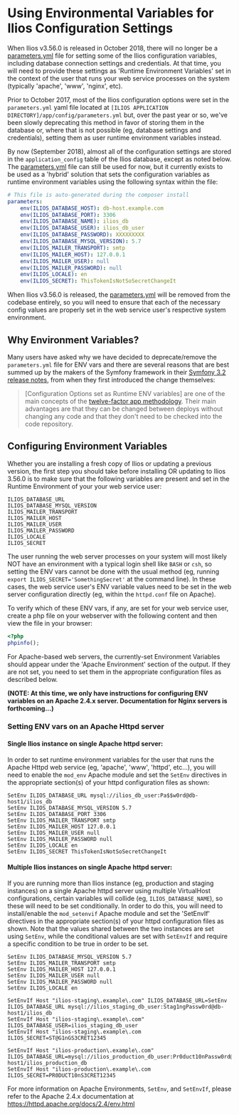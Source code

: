 # Using Environmental Variables for Ilios Configuration Settings

When Ilios v3.56.0 is released in October 2018, there will no longer be a [parameters.yml](https://github.com/ilios/ilios/blob/master/app/config/parameters.yml.dist) file for setting some of the Ilios configuration variables, including database connection settings and credentials.  At that time, you will need to provide these settings as 'Runtime Environment Variables' set in the context of the user that runs your web service processes on the system (typically 'apache', 'www', 'nginx', etc).

Prior to October 2017, most of the Ilios configuration options were set in the `parameters.yml` yaml file located at `[ILIOS APPLICATION DIRECTORY]/app/config/parameters.yml` but, over the past year or so, we've been slowly deprecating this method in favor of storing them in the database or, where that is not possible (eg, database settings and credentials), setting them as user runtime environment variables instead.

By now (September 2018), almost all of the configuration settings are stored in the `application_config` table of the Ilios database, except as noted below.  The [parameters.yml](https://github.com/ilios/ilios/blob/master/app/config/parameters.yml.dist) file can still be used for now, but it currently exists to be used as a 'hybrid' solution that sets the configuration variables as runtime environment variables using the following syntax within the file:

```yaml
# This file is auto-generated during the composer install
parameters:
    env(ILIOS_DATABASE_HOST): db-host.example.com
    env(ILIOS_DATABASE_PORT): 3306
    env(ILIOS_DATABASE_NAME): ilios_db
    env(ILIOS_DATABASE_USER): ilios_db_user
    env(ILIOS_DATABASE_PASSWORD): XXXXXXXXX
    env(ILIOS_DATABASE_MYSQL_VERSION): 5.7
    env(ILIOS_MAILER_TRANSPORT): smtp
    env(ILIOS_MAILER_HOST): 127.0.0.1
    env(ILIOS_MAILER_USER): null
    env(ILIOS_MAILER_PASSWORD): null
    env(ILIOS_LOCALE): en
    env(ILIOS_SECRET): ThisTokenIsNotSoSecretChangeIt
```

When Ilios v3.56.0 is released, the [parameters.yml](https://github.com/ilios/ilios/blob/master/app/config/parameters.yml.dist) will be removed from the codebase entirely, so you will need to ensure that each of the necessary config values are properly set in the web service user's respective system environment.

## Why Environment Variables?

Many users have asked why we have decided to deprecate/remove the `parameters.yml` file for ENV vars and there are several reasons that are best summed up by the makers of the Symfony framework in their [Symfony 3.2 release notes](https://symfony.com/blog/new-in-symfony-3-2-runtime-environment-variables), from when they first introduced the change themselves:

>[Configuration Options set as Runtime ENV variables] are one of the main concepts of the [twelve-factor app methodology](https://12factor.net/). Their main advantages are that they can be changed between deploys without changing any code and that they don't need to be checked into the code repository.

## Configuring Environment Variables

Whether you are installing a fresh copy of Ilios or updating a previous version, the first step you should take before installing OR updating to Ilios 3.56.0 is to make sure that the following variables are present and set in the Runtime Environment of your your web service user:

```
ILIOS_DATABASE_URL
ILIOS_DATABASE_MYSQL_VERSION
ILIOS_MAILER_TRANSPORT
ILIOS_MAILER_HOST
ILIOS_MAILER_USER
ILIOS_MAILER_PASSWORD
ILIOS_LOCALE
ILIOS_SECRET
```

The user running the web server processes on your system will most likely NOT have an environment with a typical login shell like `BASH` or `csh`, so setting the ENV vars cannot be done with the usual method (eg, running `export ILIOS_SECRET='SomethingSecret'` at the command line). In these cases, the web service user's ENV variable values need to be set in the web server configuration directly (eg, within the `httpd.conf` file on Apache).

To verify which of these ENV vars, if any, are set for your web service user, create a php file on your webserver with the following content and then view the file in your browser:

```php
<?php
phpinfo();

```

For Apache-based web servers, the currently-set Environment Variables should appear under the 'Apache Environment' section of the output.  If they are not set, you need to set them in the appropriate configuration files as described below.

**(NOTE: At this time, we only have instructions for configuring ENV variables on an Apache 2.4.x server. Documentation for Nginx servers is forthcoming...)**

### Setting ENV vars on an Apache Httpd server

#### Single Ilios instance on single Apache httpd server:
In order to set runtime environment variables for the user that runs the Apache Httpd web service (eg, 'apache', 'www', 'httpd', etc...), you will need to enable the `mod_env` Apache module and set the `SetEnv` directives in the appropriate section(s) of your httpd configuration files as shown:

```
SetEnv ILIOS_DATABASE_URL mysql://ilios_db_user:Pa$$w0rd@db-host1/ilios_db
SetEnv ILIOS_DATABASE_MYSQL_VERSION 5.7
SetEnv ILIOS_DATABASE_PORT 3306
SetEnv ILIOS_MAILER_TRANSPORT smtp
SetEnv ILIOS_MAILER_HOST 127.0.0.1
SetEnv ILIOS_MAILER_USER null
SetEnv ILIOS_MAILER_PASSWORD null
SetEnv ILIOS_LOCALE en
SetEnv ILIOS_SECRET ThisTokenIsNotSoSecretChangeIt
```

#### Multiple Ilios instances on single Apache httpd server:
If you are running more than Ilios instance (eg, production and staging instances) on a single Apache httpd server using multiple VirtualHost configurations, certain variables will collide (eg, `ILIOS_DATABASE_NAME`), so these will need to be set conditionally.  In order to do this, you will need to install/enable the `mod_setenvif` Apache module and set the 'SetEnvIf' directives in the appropriate section(s) of your httpd configuration files as shown.  Note that the values shared between the two instances are set using `SetEnv`, while the conditional values are set with `SetEnvIf` and require a specific condition to be true in order to be set.  

```
SetEnv ILIOS_DATABASE_MYSQL_VERSION 5.7
SetEnv ILIOS_MAILER_TRANSPORT smtp
SetEnv ILIOS_MAILER_HOST 127.0.0.1
SetEnv ILIOS_MAILER_USER null
SetEnv ILIOS_MAILER_PASSWORD null
SetEnv ILIOS_LOCALE en

SetEnvIf Host "ilios-staging\.example\.com" ILIOS_DATABASE_URL=SetEnv ILIOS_DATABASE_URL mysql://ilios_staging_db_user:Stag1ngPassw0rd@db-host1/ilios_db
SetEnvIf Host "ilios-staging\.example\.com" ILIOS_DATABASE_USER=ilios_staging_db_user
SetEnvIf Host "ilios-staging\.example\.com ILIOS_SECRET=ST@G1nGS3CRET12345

SetEnvIf Host "ilios-production\.example\.com" ILIOS_DATABASE_URL=mysql://ilios_production_db_user:Pr0duct10nPassw0rd@/db-host1/ilios_production_db
SetEnvIf Host "ilios-production\.example\.com ILIOS_SECRET=PR0DUCT10nS3CRET12345
```

For more information on Apache Environments, `SetEnv`, and `SetEnvIf`, please refer to the Apache 2.4.x documentation at https://httpd.apache.org/docs/2.4/env.html
